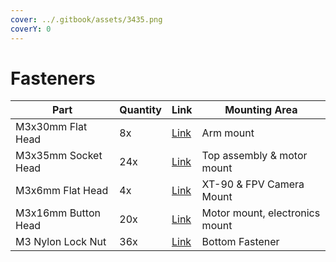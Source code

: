 ```yaml
---
cover: ../.gitbook/assets/3435.png
coverY: 0
---
```


# Fasteners



| Part                | Quantity | Link                                        | Mounting Area                  |
| ------------------- | -------- | ------------------------------------------- | ------------------------------ |
| M3x30mm Flat Head   | 8x       | [Link](https://www.mcmaster.com/92125A140/) | Arm mount                      |
| M3x35mm Socket Head | 24x      | [Link](https://www.mcmaster.com/91292A033/) | Top assembly & motor mount     |
| M3x6mm Flat Head    | 4x       | [Link](https://www.mcmaster.com/92125A126/) | XT-90 & FPV Camera Mount       |
| M3x16mm Button Head | 20x      | [Link](https://www.mcmaster.com/92095A184/) | Motor mount, electronics mount |
| M3 Nylon Lock Nut   | 36x      | [Link](https://www.mcmaster.com/93625A100/) | Bottom Fastener                |
